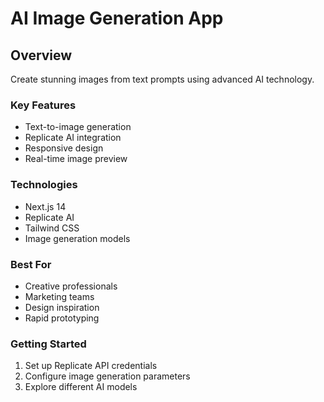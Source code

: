 # AI Image Generation App
## Overview
Create stunning images from text prompts using advanced AI technology.

### Key Features
- Text-to-image generation
- Replicate AI integration
- Responsive design
- Real-time image preview

### Technologies
- Next.js 14
- Replicate AI
- Tailwind CSS
- Image generation models

### Best For
- Creative professionals
- Marketing teams
- Design inspiration
- Rapid prototyping

### Getting Started
1. Set up Replicate API credentials
2. Configure image generation parameters
3. Explore different AI models
